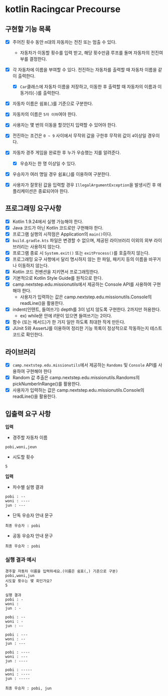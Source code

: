 # kotlin Racingcar Precourse

## 구현할 기능 목록
- [x] 주어진 횟수 동안 n대의 자동차는 전진 또는 멈출 수 있다.
  -  자동차가 이동할 횟수를 입력 받고, 해당 횟수만큼 루프를 돌며 자동차의 전진여부를 결정한다.
- [x] 각 자동차에 이름을 부여할 수 있다. 전진하는 자동차를 출력할 때 자동차 이름을 같이 출력한다.
  - [x] `Car`클래스에 자동차 이름을 저장하고, 이동한 후 출력할 때 자동차의 이름과 이동거리(`-`)를 출력한다. 
- [x] 자동차 이름은 쉼표(`,`)를 기준으로 구분한다.
- [x] 자동차의 이름은 `5자 이하`여야 한다.
- [x] 사용자는 몇 번의 이동을 할것인지 입력할 수 있어야 한다.
- [x] 전진하는 조건은 `0 ~ 9` 사이에서 무작위 값을 구한후 무작위 값이 `4`이상일 경우이다.
- [x] 자동차 경주 게임을 완료한 후 누가 우승했는 지를 알려준다.
    - [x] 우승자는 한 명 이상일 수 있다.
- [x] 우승자가 여러 명일 경우 쉼표(,)를 이용하여 구분한다.
- [x] 사용자가 잘못된 값을 입력할 경우 `IllegalArgumentException`을 발생시킨 후 애플리케이션은 종료되어야 한다.


## 프로그래밍 요구사항
- [x] Kotlin 1.9.24에서 실행 가능해야 한다.
- [x] Java 코드가 아닌 Kotlin 코드로만 구현해야 한다.
- [x] 프로그램 실행의 시작점은 Application의 `main()`이다.
- [x] `build.gradle.kts` 파일은 변경할 수 없으며, 제공된 라이브러리 이외의 외부 라이브러리는 사용하지 않는다.
- [x] 프로그램 종료 시 `System.exit()` 또는 `exitProcess()`를 호출하지 않는다.
- [x] 프로그래밍 요구 사항에서 달리 명시하지 않는 한 파일, 패키지 등의 이름을 바꾸거나 이동하지 않는다.
- [x] Kotlin 코드 컨벤션을 지키면서 프로그래밍한다.
- [x] 기본적으로 Kotlin Style Guide를 원칙으로 한다.
- [x] camp.nextstep.edu.missionutils에서 제공하는 Console API를 사용하여 구현해야 한다.
    - 사용자가 입력하는 값은 camp.nextstep.edu.missionutils.Console의 readLine()을 활용한다.
- [x] indent(인텐트, 들여쓰기) depth를 3이 넘지 않도록 구현한다. 2까지만 허용한다.
    - ex) while문 안에 if문이 있으면 들여쓰기는 2이다.
- [x] 함수 (또는 메서드)가 한 가지 일만 하도록 최대한 작게 만든다.
- [x] JUnit 5와 AssertJ를 이용하여 정리한 기능 목록이 정상적으로 작동하는지 테스트 코드로 확인한다.

## 라이브러리
- [x] `camp.nextstep.edu.missionutils`에서 제공하는 `Randoms` 및 `Console` API를 사용하여 구현해야 한다
- [x] Random 값 추출은 camp.nextstep.edu.missionutils.Randoms의 pickNumberInRange()를 활용한다.
- [x] 사용자가 입력하는 값은 camp.nextstep.edu.missionutils.Console의 readLine()을 활용한다.

## 입출력 요구 사항

**입력**

- 경주할 자동차 이름
```
pobi,woni,jeun
```

- 시도할 횟수
```
5
```

**입력**

- 차수별 실행 결과
```
pobi : --
woni : ----
jun : ---
```

- 단독 우승자 안내 문구
```
최종 우승자 : pobi
```

- 공동 우승자 안내 문구
```
최종 우승자 : pobi
```

### 실행 결과 예시
```
경주할 자동차 이름을 입력하세요.(이름은 쉼표(,) 기준으로 구분)
pobi,woni,jun
시도할 횟수는 몇 회인가요?
5

실행 결과
pobi : -
woni : 
jun : -

pobi : --
woni : -
jun : --

pobi : ---
woni : --
jun : ---

pobi : ----
woni : ---
jun : ----

pobi : -----
woni : ----
jun : -----

최종 우승자 : pobi, jun
```